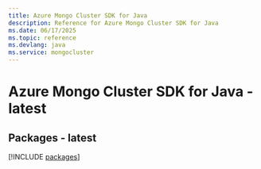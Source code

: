 ```yaml
---
title: Azure Mongo Cluster SDK for Java
description: Reference for Azure Mongo Cluster SDK for Java
ms.date: 06/17/2025
ms.topic: reference
ms.devlang: java
ms.service: mongocluster
---
```

# Azure Mongo Cluster SDK for Java - latest
## Packages - latest
[!INCLUDE [packages](mongo-cluster-index.md)]
